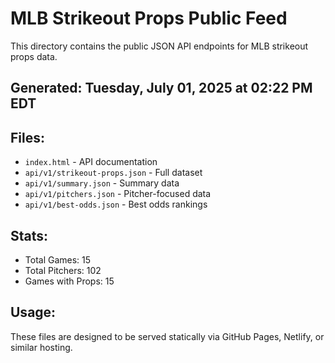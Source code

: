 # MLB Strikeout Props Public Feed

This directory contains the public JSON API endpoints for MLB strikeout props data.

## Generated: Tuesday, July 01, 2025 at 02:22 PM EDT

## Files:
- `index.html` - API documentation
- `api/v1/strikeout-props.json` - Full dataset
- `api/v1/summary.json` - Summary data
- `api/v1/pitchers.json` - Pitcher-focused data  
- `api/v1/best-odds.json` - Best odds rankings

## Stats:
- Total Games: 15
- Total Pitchers: 102
- Games with Props: 15

## Usage:
These files are designed to be served statically via GitHub Pages, Netlify, or similar hosting.

